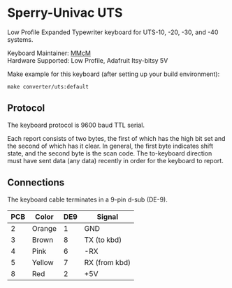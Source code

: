 # Sperry-Univac UTS

Low Profile Expanded Typewriter keyboard for UTS-10, -20, -30, and -40 systems.

Keyboard Maintainer: [MMcM](https://github.com/MMcM)  
Hardware Supported: Low Profile, Adafruit Itsy-bitsy 5V  

Make example for this keyboard (after setting up your build environment):

    make converter/uts:default

## Protocol

The keyboard protocol is 9600 baud TTL serial.

Each report consists of two bytes, the first of which has the high bit set and the second of which has it clear.
In general, the first byte indicates shift state, and the second byte is the scan code.
The to-keyboard direction must have sent data (any data) recently in order for the keyboard to report.

## Connections

The keyboard cable terminates in a 9-pin d-sub (DE-9).

| PCB | Color  | DE9 | Signal        |
|-----|--------|-----|---------------|
|  2  | Orange |  1  | GND           |
|  3  | Brown  |  8  | TX (to kbd)   |
|  4  | Pink   |  6  | -RX           |
|  5  | Yellow |  7  | RX (from kbd) |
|  8  | Red    |  2  | +5V           |
